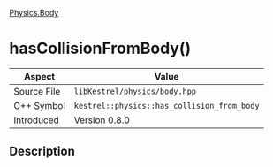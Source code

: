 [Physics.Body](index)
# hasCollisionFromBody()
| Aspect | Value |
| --- | --- |
| Source File | `libKestrel/physics/body.hpp` |
| C++ Symbol | `kestrel::physics::has_collision_from_body` |
| Introduced | Version 0.8.0 |
## Description

